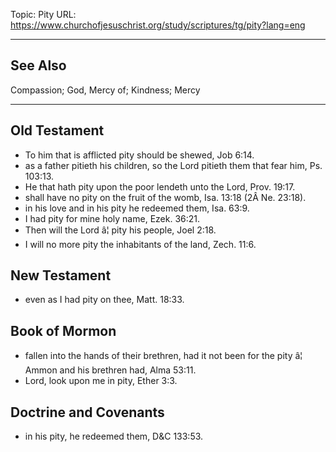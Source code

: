 Topic: Pity
URL: https://www.churchofjesuschrist.org/study/scriptures/tg/pity?lang=eng

---

## See Also

Compassion; God, Mercy of; Kindness; Mercy

---

## Old Testament

- To him that is afflicted pity should be shewed, Job 6:14.
- as a father pitieth his children, so the Lord pitieth them that fear him, Ps. 103:13.
- He that hath pity upon the poor lendeth unto the Lord, Prov. 19:17.
- shall have no pity on the fruit of the womb, Isa. 13:18 (2Â Ne. 23:18).
- in his love and in his pity he redeemed them, Isa. 63:9.
- I had pity for mine holy name, Ezek. 36:21.
- Then will the Lord â¦ pity his people, Joel 2:18.
- I will no more pity the inhabitants of the land, Zech. 11:6.

## New Testament

- even as I had pity on thee, Matt. 18:33.

## Book of Mormon

- fallen into the hands of their brethren, had it not been for the pity â¦ Ammon and his brethren had, Alma 53:11.
- Lord, look upon me in pity, Ether 3:3.

## Doctrine and Covenants

- in his pity, he redeemed them, D&C 133:53.

